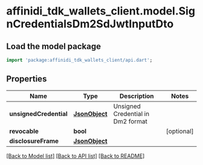 # affinidi_tdk_wallets_client.model.SignCredentialsDm2SdJwtInputDto

## Load the model package

```dart
import 'package:affinidi_tdk_wallets_client/api.dart';
```

## Properties

| Name                   | Type                  | Description                       | Notes      |
| ---------------------- | --------------------- | --------------------------------- | ---------- |
| **unsignedCredential** | [**JsonObject**](.md) | Unsigned Credential in Dm2 format |
| **revocable**          | **bool**              |                                   | [optional] |
| **disclosureFrame**    | [**JsonObject**](.md) |                                   |

[[Back to Model list]](../README.md#documentation-for-models) [[Back to API list]](../README.md#documentation-for-api-endpoints) [[Back to README]](../README.md)
